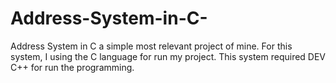 # Address-System-in-C-
Address System in C a simple most relevant project of mine. For this system, I using the C language for run my project.  This system required DEV C++ for run the programming. 
